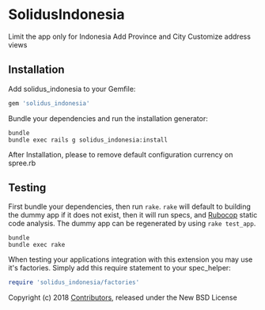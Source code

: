 SolidusIndonesia
================

Limit the app only for Indonesia
Add Province and City
Customize address views

Installation
------------

Add solidus_indonesia to your Gemfile:

```ruby
gem 'solidus_indonesia'
```

Bundle your dependencies and run the installation generator:

```shell
bundle
bundle exec rails g solidus_indonesia:install
```

After Installation, please to remove default configuration currency on spree.rb

Testing
-------

First bundle your dependencies, then run `rake`. `rake` will default to building the dummy app if it does not exist, then it will run specs, and [Rubocop](https://github.com/bbatsov/rubocop) static code analysis. The dummy app can be regenerated by using `rake test_app`.

```shell
bundle
bundle exec rake
```

When testing your applications integration with this extension you may use it's factories.
Simply add this require statement to your spec_helper:

```ruby
require 'solidus_indonesia/factories'
```

Copyright (c) 2018 [Contributors](https://github.com/solidusio-contrib/solidus_indonesia/graphs/contributors), released under the New BSD License
